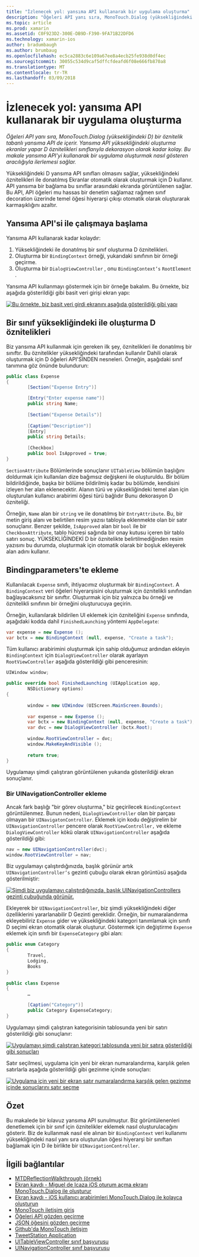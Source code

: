 ```yaml
---
title: "İzlenecek yol: yansıma API kullanarak bir uygulama oluşturma"
description: "Öğeleri API yanı sıra, MonoTouch.Dialog (yüksekliğindeki D) bir öznitelik tabanlı yansıma API de içerir. Yansıma API yüksekliğindeki oluşturma ekranlar yapar D öznitelikleri sınıflarıyla dekorasyon olarak kadar kolay. Bu makale yansıma API'yi kullanarak bir uygulama oluşturmak nasıl gösteren aracılığıyla ilerlemesi sağlar."
ms.topic: article
ms.prod: xamarin
ms.assetid: C0F923D2-300E-DB9D-F390-9FA71B22DFD6
ms.technology: xamarin-ios
author: bradumbaugh
ms.author: brumbaug
ms.openlocfilehash: ec5ca2883c6e109a67ee8a4ecb25fe938d0df4ec
ms.sourcegitcommit: 30055c534d9caf5dffcfdeafd6f08e666fb870a8
ms.translationtype: MT
ms.contentlocale: tr-TR
ms.lasthandoff: 03/09/2018
---
```

# <a name="walkthrough-creating-an-application-using-the-reflection-api"></a>İzlenecek yol: yansıma API kullanarak bir uygulama oluşturma

_Öğeleri API yanı sıra, MonoTouch.Dialog (yüksekliğindeki D) bir öznitelik tabanlı yansıma API de içerir. Yansıma API yüksekliğindeki oluşturma ekranlar yapar D öznitelikleri sınıflarıyla dekorasyon olarak kadar kolay. Bu makale yansıma API'yi kullanarak bir uygulama oluşturmak nasıl gösteren aracılığıyla ilerlemesi sağlar._


Yüksekliğindeki D yansıma API sınıfları olmasını sağlar, yüksekliğindeki öznitelikleri ile donatılmış Ekranlar otomatik olarak oluşturmak için D kullanır. API yansıma bir bağlama bu sınıflar arasındaki ekranda görüntülenen sağlar. Bu API, API öğeleri mu hassas bir denetim sağlamaz rağmen sınıf decoration üzerinde temel öğesi hiyerarşi çıkışı otomatik olarak oluşturarak karmaşıklığını azaltır.

 <a name="Getting_Started_with_the_Reflection_API" />


## <a name="getting-started-with-the-reflection-api"></a>Yansıma API'si ile çalışmaya başlama

Yansıma API kullanarak kadar kolaydır:

1.  Yüksekliğindeki ile donatılmış bir sınıf oluşturma D öznitelikleri.
1.  Oluşturma bir `BindingContext` örneği, yukarıdaki sınıfının bir örneği geçirme. 
1.  Oluşturma bir `DialogViewController` , onu `BindingContext’s` `RootElement` . 


Yansıma API kullanmayı göstermek için bir örneğe bakalım. Bu örnekte, biz aşağıda gösterildiği gibi basit veri girişi ekran yapı:

 [![](reflection-api-walkthrough-images/01-expense-entry.png "Bu örnekte, biz basit veri girdi ekranını aşağıda gösterildiği gibi yapı")](reflection-api-walkthrough-images/01-expense-entry.png#lightbox)

 <a name="Creating_a_Class_with_MT.D_Attributes" />


## <a name="creating-a-class-with-mtd-attributes"></a>Bir sınıf yüksekliğindeki ile oluşturma D öznitelikleri

Biz yansıma API kullanmak için gereken ilk şey, öznitelikleri ile donatılmış bir sınıftır. Bu öznitelikler yüksekliğindeki tarafından kullanılır Dahili olarak oluşturmak için D öğeleri API'SİNDEN nesneleri. Örneğin, aşağıdaki sınıf tanımına göz önünde bulundurun:

```csharp
public class Expense
{
        [Section("Expense Entry")]

        [Entry("Enter expense name")]
        public string Name;
        
        [Section("Expense Details")]
  
        [Caption("Description")]
        [Entry]
        public string Details;
        
        [Checkbox]
        public bool IsApproved = true;
}
```

`SectionAttribute` Bölümlerinde sonuçlanır `UITableView` bölümün başlığını doldurmak için kullanılan dize bağımsız değişkeni ile oluşturuldu. Bir bölüm bildirildiğinde, başka bir bölüme bildirilmiş kadar bu bölümde, kendisini izleyen her alan eklenecektir.
Alanın türü ve yüksekliğindeki temel alan için oluşturulan kullanıcı arabirimi öğesi türü bağlıdır Bunu dekorasyon D özniteliği.

Örneğin, `Name` alan bir `string` ve ile donatılmış bir `EntryAttribute`. Bu, bir metin giriş alanı ve belirtilen resim yazısı tabloyla eklenmekte olan bir satır sonuçlanır. Benzer şekilde, `IsApproved` alan bir `bool` ile bir `CheckboxAttribute`, tablo hücresi sağında bir onay kutusu içeren bir tablo satırı sonuç. YÜKSEKLİĞİNDEKİ D bir öznitelikte belirtilmediğinden resim yazısını bu durumda, oluşturmak için otomatik olarak bir boşluk ekleyerek alan adını kullanır.

 <a name="Adding_the_BindingContext" />


## <a name="adding-the-bindingcontext"></a>Bindingparameters'te ekleme

Kullanılacak `Expense` sınıfı, ihtiyacımız oluşturmak bir `BindingContext`. A `BindingContext` veri öğeleri hiyerarşisini oluşturmak için öznitelikli sınıfından bağlayacaksınız bir sınıftır. Oluşturmak için biz yalnızca bu örneği ve öznitelikli sınıfının bir örneğini oluşturucuya geçirin.

Örneğin, kullanılarak bildirilen UI eklemek için özniteliğini `Expense` sınıfında, aşağıdaki kodda dahil `FinishedLaunching` yöntemi `AppDelegate`:

```csharp
var expense = new Expense ();
var bctx = new BindingContext (null, expense, "Create a task");
```

Tüm kullanıcı arabirimini oluşturmak için sahip olduğumuz ardından ekleyin `BindingContext` için `DialogViewController` olarak ayarlayın `RootViewController` aşağıda gösterildiği gibi penceresinin:

```csharp
UIWindow window;

public override bool FinishedLaunching (UIApplication app, 
        NSDictionary options)
{
   
        window = new UIWindow (UIScreen.MainScreen.Bounds);
            
        var expense = new Expense ();
        var bctx = new BindingContext (null, expense, "Create a task");
        var dvc = new DialogViewController (bctx.Root);
            
        window.RootViewController = dvc;
        window.MakeKeyAndVisible ();
            
        return true;
}
```

Uygulamayı şimdi çalıştıran görüntülenen yukarıda gösterildiği ekran sonuçlanır.

 <a name="Adding_a_UINavigationController" />


### <a name="adding-a-uinavigationcontroller"></a>Bir UINavigationController ekleme

Ancak fark başlığı "bir görev oluşturma," biz geçirilecek `BindingContext` görüntülenmez. Bunun nedeni, `DialogViewController` olan bir parçası olmayan bir `UINavigatonController`. Eklemek için kodu değiştirelim bir `UINavigationController` pencere olarak `RootViewController,` ve ekleme `DialogViewController` kökü olarak `UINavigationController` aşağıda gösterildiği gibi:

```csharp
nav = new UINavigationController(dvc);
window.RootViewController = nav;
```

Biz uygulamayı çalıştırdığınızda, başlık görünür artık `UINavigationController’s` gezinti çubuğu olarak ekran görüntüsü aşağıda gösterilmiştir:

 [![](reflection-api-walkthrough-images/02-create-task.png "Şimdi biz uygulamayı çalıştırdığınızda, başlık UINavigationControllers gezinti çubuğunda görünür.")](reflection-api-walkthrough-images/02-create-task.png#lightbox)

Ekleyerek bir `UINavigationController`, biz şimdi yüksekliğindeki diğer özelliklerini yararlanabilir D Gezinti gereklidir. Örneğin, bir numaralandırma ekleyebiliriz `Expense` gider ve yüksekliğindeki kategori tanımlamak için sınıfı D seçimi ekran otomatik olarak oluşturur. Göstermek için değiştirme `Expense` eklemek için sınıfı bir `ExpenseCategory` gibi alan:

```csharp
public enum Category
{
        Travel,
        Lodging,
        Books
}
        
public class Expense
{
        …

        [Caption("Category")]
        public Category ExpenseCategory;
}
```

Uygulamayı şimdi çalıştıran kategorisinin tablosunda yeni bir satırı gösterildiği gibi sonuçlanır:

 [![](reflection-api-walkthrough-images/03-set-details.png "Uygulamayı şimdi çalıştıran kategori tablosunda yeni bir satıra gösterildiği gibi sonuçları")](reflection-api-walkthrough-images/03-set-details.png#lightbox)

Satır seçilmesi, uygulama için yeni bir ekran numaralandırma, karşılık gelen satırlarla aşağıda gösterildiği gibi gezinme içinde sonuçları:

 [![](reflection-api-walkthrough-images/04-set-category.png "Uygulama için yeni bir ekran satır numaralandırma karşılık gelen gezinme içinde sonuçlarını satır seçme")](reflection-api-walkthrough-images/04-set-category.png#lightbox)

 <a name="Summary" />


## <a name="summary"></a>Özet

Bu makalede bir kılavuz yansıma API sunulmuştur. Biz görüntülenenleri denetlemek için bir sınıf için öznitelikler eklemek nasıl oluşturulacağını gösterir. Biz de kullanmak nasıl ele alınan bir `BindingContext` veri kullanımı yüksekliğindeki nasıl yanı sıra oluşturulan öğesi hiyerarşi bir sınıftan bağlamak için D ile birlikte bir `UINavigationController`.


## <a name="related-links"></a>İlgili bağlantılar

- [MTDReflectionWalkthrough (örnek)](https://developer.xamarin.com/samples/MTDReflectionWalkthrough/)
- [Ekran kaydı - Miguel de Icaza iOS oturum açma ekranı MonoTouch.Dialog ile oluşturur](http://youtu.be/3butqB1EG0c)
- [Ekran kaydı - iOS kullanıcı arabirimleri MonoTouch.Dialog ile kolayca oluşturun](http://youtu.be/j7OC5r8ZkYg)
- [MonoTouch iletişim giriş](~/ios/user-interface/monotouch.dialog/index.md)
- [Öğeleri API gözden geçirme](~/ios/user-interface/monotouch.dialog/elements-api-walkthrough.md)
- [JSON öğesini gözden geçirme](~/ios/user-interface/monotouch.dialog/monotouch.dialog-json-markup.md)
- [Github'da MonoTouch iletişim](https://github.com/migueldeicaza/MonoTouch.Dialog)
- [TweetStation Application](https://github.com/migueldeicaza/TweetStation)
- [UITableViewController sınıf başvurusu](http://developer.apple.com/library/ios/#DOCUMENTATION/UIKit/Reference/UITableViewController_Class/Reference/Reference.html)
- [UINavigationController sınıf başvurusu](http://developer.apple.com/library/ios/#documentation/UIKit/Reference/UINavigationController_Class/Reference/Reference.html)
